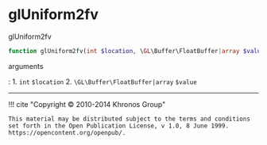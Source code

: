 # glUniform2fv
glUniform2fv

```php
function glUniform2fv(int $location, \GL\Buffer\FloatBuffer|array $value) : void
```

arguments

:    1. `int` `$location` 
    2. `\GL\Buffer\FloatBuffer|array` `$value` 

---
     

!!! cite "Copyright © 2010-2014 Khronos Group"

    This material may be distributed subject to the terms and conditions set forth in the Open Publication License, v 1.0, 8 June 1999. https://opencontent.org/openpub/.